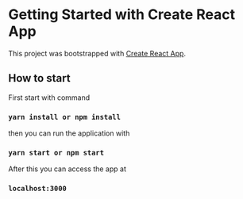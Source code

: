 # Getting Started with Create React App

This project was bootstrapped with [Create React App](https://github.com/facebook/create-react-app).

## How to start

First start with command

### `yarn install or npm install`

then you can run the application with

### `yarn start or npm start`

After this you can access the app at

### `localhost:3000`
